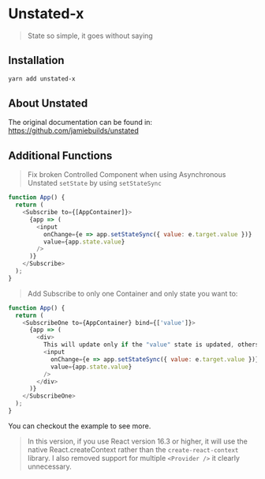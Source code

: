 # Unstated-x

> State so simple, it goes without saying

## Installation

```sh
yarn add unstated-x
```

## About Unstated

The original documentation can be found in: https://github.com/jamiebuilds/unstated

## Additional Functions

> Fix broken Controlled Component when using Asynchronous Unstated `setState` by using `setStateSync`

```js
function App() {
  return (
    <Subscribe to={[AppContainer]}>
      {app => (
        <input
          onChange={e => app.setStateSync({ value: e.target.value })}
          value={app.state.value}
        />
      )}
    </Subscribe>
  );
}
```

> Add Subscribe to only one Container and only state you want to:

```js
function App() {
  return (
    <SubscribeOne to={AppContainer} bind={['value']}>
      {app => (
        <div>
          This will update only if the "value" state is updated, others will not
          <input
            onChange={e => app.setStateSync({ value: e.target.value })}
            value={app.state.value}
          />
        </div>
      )}
    </SubscribeOne>
  );
}
```

You can checkout the example to see more.

> In this version, if you use React version 16.3 or higher, it will use the native React.createContext rather than the `create-react-context` library. I also removed support for multiple `<Provider />` it clearly unnecessary.
